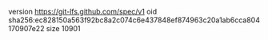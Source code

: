version https://git-lfs.github.com/spec/v1
oid sha256:ec828150a563f92bc8a2c074c6e437848ef874963c20a1ab6cca804170907e22
size 10901
